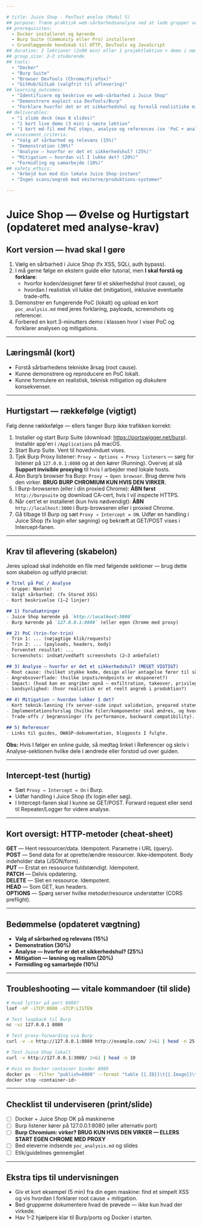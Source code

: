 ```yaml
---

# title: Juice Shop - PenTest øvelse (Modul 5)
## purpose: Træne praktisk web-sårbarhedsanalyse ved at lade grupper vælge et område i OWASP Juice Shop (fx XSS, SQLi, Auth bypass) og demonstrere et fungerende exploit + mitigation.
## prerequisites:
  - Docker installeret og kørende
  - Burp Suite (Community eller Pro) installeret
  - Grundlæggende kendskab til HTTP, DevTools og JavaScript
## duration: 2 lektioner (2x90 min) eller 1 projektlektion + demo i næste time
## group_size: 2–3 studerende
## tools:
  - "Docker"
  - "Burp Suite"
  - "Browser DevTools (Chrome/Firefox)"
  - "GitHub/GitLab (valgfrit til aflevering)"
## learning_outcomes:
  - "Identificere og beskrive en web-sårbarhed i Juice Shop"
  - "Demonstrere exploit via DevTools/Burp"
  - "Forklare hvorfor det er et sikkerhedshul og foreslå realistiske mitigations"
## deliverables:
  - "1 slide deck (max 8 slides)"
  - "1 kort live demo (3 min) i næste lektion"
  - "1 kort md-fil med PoC steps, analyse og references (se 'PoC + analyse' skabelon)"
## assessment_criteria:
  - "Valg af sårbarhed og relevans (15%)"
  - "Demonstration (30%)"
  - "Analyse – hvorfor er det et sikkerhedshul? (25%)"
  - "Mitigation – hvordan vil I lukke det? (20%)"
  - "Formidling og samarbejde (10%)"
## safety_ethics:
  - "Arbejd kun mod din lokale Juice Shop-instans"
  - "Ingen scans/angreb mod eksterne/produktions-systemer"

---
```


# Juice Shop — Øvelse og Hurtigstart (opdateret med analyse-krav)

## Kort version — hvad skal I gøre
1. Vælg en sårbarhed i Juice Shop (fx XSS, SQLi, auth bypass).
2. I må gerne følge en ekstern guide eller tutorial, men **I skal forstå og forklare**:  
   - hvorfor koden/designet fører til et sikkerhedshul (root cause), og  
   - hvordan I realistisk vil lukke det (mitigation), inklusive eventuelle trade-offs.  
3. Demonstrer en fungerende PoC (lokalt) og upload en kort `poc_analysis.md` med jeres forklaring, payloads, screenshots og referencer.  
4. Forbered en kort 3-minutters demo i klassen hvor I viser PoC og forklarer analysen og mitigations.

---

## Læringsmål (kort)
- Forstå sårbarhedens tekniske årsag (root cause).  
- Kunne demonstrere og reproducere en PoC lokalt.  
- Kunne formulere en realistisk, teknisk mitigation og diskutere konsekvenser.

---

## Hurtigstart — rækkefølge (vigtigt)
Følg denne rækkefølge — ellers fanger Burp ikke trafikken korrekt:

1. Installer og start Burp Suite (download: https://portswigger.net/burp). Installér app'en i `/Applications` på macOS.  
2. Start Burp Suite. Vent til hovedvinduet vises.  
3. Tjek Burp Proxy listener: `Proxy → Options → Proxy listeners` — sørg for listener på `127.0.0.1:8080` og at den *kører* (Running). Overvej at slå **Support invisible proxying** til hvis I arbejder med lokale hosts.  
4. Åbn Burp’s browser fra Burp: `Proxy → Open browser`. Brug denne hvis den virker. **BRUG BURP CHROMIUM KUN HVIS DEN VIRKER.**  
5. I Burp-browseren (eller i din proxied Chrome): **ÅBN først** `http://burpsuite` og download CA-cert, hvis I vil inspecte HTTPS.  
6. Når cert'et er installeret (kun hvis nødvendigt): **ÅBN** `http://localhost:3000` i Burp-browseren eller i proxied Chrome.  
7. Gå tilbage til Burp og sæt `Proxy → Intercept = ON`. Udfør en handling i Juice Shop (fx login eller søgning) og bekræft at GET/POST vises i Intercept‑fanen.

---

## Krav til aflevering (skabelon)
Jeres upload skal indeholde en file med følgende sektioner — brug dette som skabelon og udfyld præcist:

```markdown
# Titel på PoC / Analyse
- Gruppe: Navn(e)
- Valgt sårbarhed: (fx Stored XSS)
- Kort beskrivelse (1–2 linjer)

## 1) Forudsætninger
- Juice Shop kørende på `http://localhost:3000`
- Burp kørende på `127.0.0.1:8080` (eller egen Chrome med proxy)

## 2) PoC (trin-for-trin)
- Trin 1: ... (nøjagtige klik/requests)
- Trin 2: ... (payloads, headers, body)
- Forventet resultat: ...  
- Screenshots: indsæt/vedhæft screenshots (2–3 anbefalet)

## 3) Analyse — hvorfor er det et sikkerhedshul? (MEGET VIGTIGT)
- Root cause: (hvilket stykke kode, design eller antagelse fører til sårbarheden?)  
- Angrebsoverflade: (hvilke inputs/endpoints er eksponeret?)  
- Impact: (hvad kan en angriber opnå — exfiltration, takeover, privilege escalation?)  
- Sandsynlighed: (hvor realistisk er et reelt angreb i produktion?)

## 4) Mitigation — hvordan lukker I det?
- Kort teknik-løsning (fx server-side input validation, prepared statements, output encoding, CSP).  
- Implementationsforslag (hvilke filer/komponenter skal ændres, og hvordan).  
- Trade-offs / begrænsninger (fx performance, backward compatibility).

## 5) Referencer
- Links til guides, OWASP-dokumentation, blogposts I fulgte.
```

**Obs:** Hvis I følger en online guide, så medtag linket i Referencer og skriv i Analyse-sektionen hvilke dele I ændrede eller forstod ud over guiden.

---

## Intercept‑test (hurtig)
- Sæt `Proxy → Intercept = On` i Burp.  
- Udfør handling i Juice Shop (fx login eller søg).  
- I Intercept-fanen skal I kunne se GET/POST. Forward request eller send til Repeater/Logger for videre analyse.

---

## Kort oversigt: HTTP‑metoder (cheat‑sheet)
**GET** — Hent ressourcer/data. Idempotent. Parametre i URL (query).  
**POST** — Send data for at oprette/ændre ressourcer. Ikke‑idempotent. Body indeholder data (JSON/form).  
**PUT** — Erstat en ressource fuldstændigt. Idempotent.  
**PATCH** — Delvis opdatering.  
**DELETE** — Slet en ressource. Idempotent.  
**HEAD** — Som GET, kun headers.  
**OPTIONS** — Spørg server hvilke metoder/resource understøtter (CORS preflight).

---

## Bedømmelse (opdateret vægtning)
- **Valg af sårbarhed og relevans (15%)**  
- **Demonstration (30%)**  
- **Analyse — hvorfor er det et sikkerhedshul? (25%)**  
- **Mitigation — løsning og realism (20%)**  
- **Formidling og samarbejde (10%)**

---

## Troubleshooting — vitale kommandoer (til slide)
```bash
# Hvad lytter på port 8080?
lsof -nP -iTCP:8080 -sTCP:LISTEN

# Test loopback til Burp
nc -vz 127.0.0.1 8080

# Test proxy-forwarding via Burp
curl -v -x http://127.0.0.1:8080 http://example.com/ 2>&1 | head -n 25

# Test Juice Shop lokalt
curl -v http://127.0.0.1:3000/ 2>&1 | head -n 10

# Hvis en Docker container binder 8080
docker ps --filter "publish=8080" --format "table {{.ID}}\t{{.Image}}\t{{.Ports}}"
docker stop <container-id>
```

---

## Checklist til underviseren (print/slide)
- [ ] Docker + Juice Shop OK på maskinerne  
- [ ] Burp listener kører på 127.0.0.1:8080 (eller alternativ port)  
- [ ] **Burp Chromium: virker? BRUG KUN HVIS DEN VIRKER — ELLERS START EGEN CHROME MED PROXY**  
- [ ] Bed eleverne indsende `poc_analysis.md` og slides  
- [ ] Etik/guidelines gennemgået

---

## Ekstra tips til undervisningen
- Giv et kort eksempel (5 min) fra din egen maskine: find et simpelt XSS og vis hvordan I forklarer root cause + mitigation.  
- Bed grupperne dokumentere hvad de prøvede — ikke kun hvad der virkede.  
- Hav 1–2 hjælpere klar til Burp/ports og Docker i starten.  
